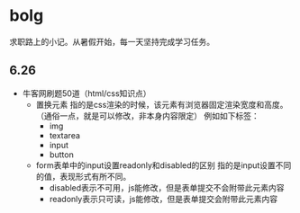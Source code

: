 # bolg
求职路上的小记。从暑假开始，每一天坚持完成学习任务。

## 6.26

- 牛客网刷题50道（html/css知识点）
    - 置换元素
      指的是css渲染的时候，该元素有浏览器固定渲染宽度和高度。（通俗一点，就是可以修改，非本身内容限定）
      例如如下标签：
      - img
      - textarea
      - input
      - button
    - form表单中的input设置readonly和disabled的区别
      指的是input设置不同的值，表现形式有所不同。
      - disabled表示不可用，js能修改，但是表单提交不会附带此元素内容
      - readonly表示只可读，js能修改，但是表单提交会附带此元素内容